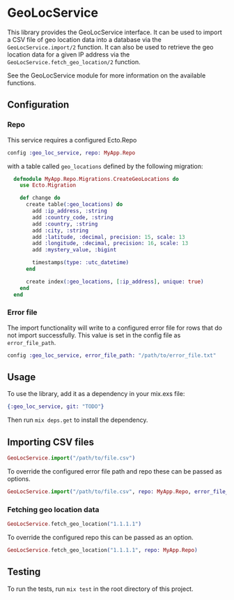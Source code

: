 # GeoLocService

This library provides the GeoLocService interface. 
It can be used to import a CSV file of geo location data into a database via the `GeoLocService.import/2` function. 
It can also be used to retrieve the geo location data for a given IP address via the `GeoLocService.fetch_geo_location/2` function.

See the GeoLocService module for more information on the available functions.

## Configuration

### Repo

This service requires a configured Ecto.Repo 

```elixir
config :geo_loc_service, repo: MyApp.Repo
```

with a table called `geo_locations` defined by the following migration: 

```elixir
  defmodule MyApp.Repo.Migrations.CreateGeoLocations do
    use Ecto.Migration

    def change do
      create table(:geo_locations) do
        add :ip_address, :string
        add :country_code, :string
        add :country, :string
        add :city, :string
        add :latitude, :decimal, precision: 15, scale: 13
        add :longitude, :decimal, precision: 16, scale: 13
        add :mystery_value, :bigint

        timestamps(type: :utc_datetime)
      end

      create index(:geo_locations, [:ip_address], unique: true)
    end
  end
```

### Error file

The import functionality will write to a configured error file for rows that do not import successfully. 
This value is set in the config file as `error_file_path`.

```elixir
config :geo_loc_service, error_file_path: "/path/to/error_file.txt"
```

## Usage

To use the library, add it as a dependency in your mix.exs file:

```elixir
{:geo_loc_service, git: "TODO"}
```

Then run `mix deps.get` to install the dependency.

## Importing CSV files

```elixir
GeoLocService.import("/path/to/file.csv")
```

To override the configured error file path and repo these can be passed as options.
```elixir
GeoLocService.import("/path/to/file.csv", repo: MyApp.Repo, error_file_path: "/path/to/error_file.txt")
```

### Fetching geo location data

```elixir
GeoLocService.fetch_geo_location("1.1.1.1")
```

To override the configured repo this can be passed as an option.
```elixir
GeoLocService.fetch_geo_location("1.1.1.1", repo: MyApp.Repo)
```

## Testing

To run the tests, run `mix test` in the root directory of this project.

